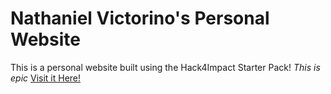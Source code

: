 # Nathaniel Victorino's Personal Website
This is a personal website built using the Hack4Impact Starter Pack!
_This is epic_
[Visit it Here!](https://OverseerUniverse.github.io)
